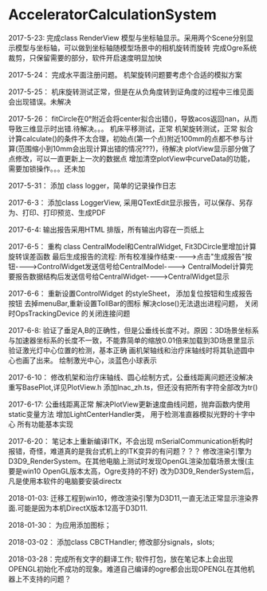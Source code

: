 # AcceleratorCalculationSystem
2017-5-23:  完成class RenderView 模型与坐标轴显示。采用两个Scene分别显示模型与坐标轴，可以做到坐标轴随模型场景中的相机旋转而旋转
			完成Ogre系统裁剪，只保留需要的部分，软件开启速度明显加快
			
2017-5-24： 完成水平面注册问题。
			机架旋转问题要考虑个合适的模拟方案
			
2017-5-25： 机床旋转测试正常，但是在从负角度转到证角度的过程中三维见面会出现错误。未解决

2017-5-26： fitCircle在0°附近会将center拟合出错()，导致acos返回nan，从而导致三维显示时出错.待解决。。。
			机床平移测试，正常
			机架旋转测试，正常
			拟合计算calculate()的条件不太合理，初始点(第一个点)附近100mm的点都不参与计算(范围缩小到10mm会出现计算出错的情况???)，待解决
			plotView显示部分做了点修改，可以一直更新上一次的数据点
			增加清空plotView中curveData的功能，需要加锁操作。。。还未加

2017-5-31： 添加 class logger，简单的记录操作日志

2017-6-3： 添加class LoggerView, 采用QTextEdit显示报告，可以保存、另存为、打印、打印预览、生成PDF
			
2017-6-4:  输出报告采用HTML 排版，所有输出内容在一页纸上

2017-6-5： 重构 class CentralModel和CentralWidget, Fit3DCircle里增加计算旋转误差函数
		   最后生成报告的流程: 所有校准操作结束---->点击"生成报告"按钮---->ControlWidget发送信号给CentralModel----> 
							   CentralModel计算完要报告数据结构后发送信号给CentralWidget---->CentralWidget显示
							   
2017-6-6： 重新设置ControlWidget 的styleSheet， 添加复位按钮和生成报告按钮
			去掉menuBar,重新设置TollBar的图标
			解决close()无法退出进程问题， 关闭时OpsTrackingDevice 的关闭连接问题
			
2017-6-8: 验证了垂足A,B的正确性，但是公垂线长度不对。原因：3D场景坐标系与加速器坐标系的长度不一致，不能靠简单的缩放0.01倍来加载到3D场景里显示
		  验证激光灯中心位置的检测，基本正确
		  画机架轴线和治疗床轴线时将其轨迹圆中心也画了出来。
		  绘制激光中心，淡蓝色小球表示
		  
2017-6-10： 修改机架和治疗床轴线、圆心绘制方式，公垂线距离问题还没解决
			重写BasePlot,详见PlotView.h
			添加lnac_zh.ts，但还没有把所有字符全部改为tr()
			
2017-6-17: 公垂线距离正常
		   解决PlotView更新速度曲线问题，抛弃函数内使用static变量方法
		   增加LightCenterHandler类， 用于检测准直器模拟光野的十字中心
		   所有功能基本实现
		   
2017-6-20： 笔记本上重新编译ITK，不会出现 mSerialCommunication析构时报错，奇怪，难道真的是我台式机上的ITK变异的有问题？？？
			修改渲染引擎为D3D9_RenderSystem。在其他电脑上测试时发现OpenGL渲染加载场景太慢(主要是win10 OpenGL版本太高，Ogre支持的不好)
			改为D3D9_RenderSystem后，凡是使用本软件的电脑要安装directx
			
2018-01-03: 迁移工程到win10，修改渲染引擎为D3D11,一直无法正常显示渲染界面.可能是因为本机DirectX版本12高于D3D11.

2018-01-30： 为应用添加图标；

2018-03-02： 添加class CBCTHandler;
			 修改部分signals，slots;
			 
2018-03-28：完成所有文字的翻译工作;
			软件打包，放在笔记本上会出现OPENGL初始化不成功的现象。难道自己编译的ogre都会出现OPENGL在其他机器上不支持的问题？
			